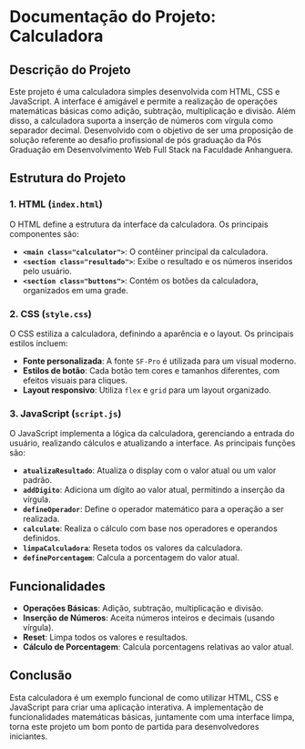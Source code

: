 # Documentação do Projeto: Calculadora

## Descrição do Projeto

Este projeto é uma calculadora simples desenvolvida com HTML, CSS e JavaScript. A interface é amigável e permite a realização de operações matemáticas básicas como adição, subtração, multiplicação e divisão. Além disso, a calculadora suporta a inserção de números com vírgula como separador decimal. Desenvolvido com o objetivo de ser uma proposição de solução referente ao desafio profissional de pós graduação da Pós Graduação em Desenvolvimento Web Full Stack na Faculdade Anhanguera.

## Estrutura do Projeto

### 1. HTML (`index.html`)

O HTML define a estrutura da interface da calculadora. Os principais componentes são:

- **`<main class="calculator">`**: O contêiner principal da calculadora.
- **`<section class="resultado">`**: Exibe o resultado e os números inseridos pelo usuário.
- **`<section class="buttons">`**: Contém os botões da calculadora, organizados em uma grade.



### 2. CSS (`style.css`)

O CSS estiliza a calculadora, definindo a aparência e o layout. Os principais estilos incluem:

- **Fonte personalizada**: A fonte `SF-Pro` é utilizada para um visual moderno.
- **Estilos de botão**: Cada botão tem cores e tamanhos diferentes, com efeitos visuais para cliques.
- **Layout responsivo**: Utiliza `flex` e `grid` para um layout organizado.


### 3. JavaScript (`script.js`)

O JavaScript implementa a lógica da calculadora, gerenciando a entrada do usuário, realizando cálculos e atualizando a interface. As principais funções são:

- **`atualizaResultado`**: Atualiza o display com o valor atual ou um valor padrão.
- **`addDigito`**: Adiciona um dígito ao valor atual, permitindo a inserção da vírgula.
- **`defineOperador`**: Define o operador matemático para a operação a ser realizada.
- **`calculate`**: Realiza o cálculo com base nos operadores e operandos definidos.
- **`limpaCalculadora`**: Reseta todos os valores da calculadora.
- **`definePorcentagem`**: Calcula a porcentagem do valor atual.



## Funcionalidades

- **Operações Básicas**: Adição, subtração, multiplicação e divisão.
- **Inserção de Números**: Aceita números inteiros e decimais (usando vírgula).
- **Reset**: Limpa todos os valores e resultados.
- **Cálculo de Porcentagem**: Calcula porcentagens relativas ao valor atual.

## Conclusão

Esta calculadora é um exemplo funcional de como utilizar HTML, CSS e JavaScript para criar uma aplicação interativa. A implementação de funcionalidades matemáticas básicas, juntamente com uma interface limpa, torna este projeto um bom ponto de partida para desenvolvedores iniciantes.
